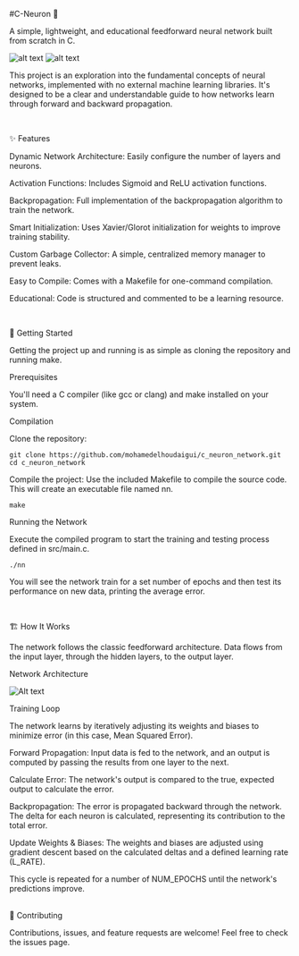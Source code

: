 #C-Neuron 🧠

A simple, lightweight, and educational feedforward neural network built from scratch in C.

![alt text](https://img.shields.io/badge/Language-C-blue.svg)
![alt text](https://img.shields.io/badge/Standard-C11-brightgreen.svg)

This project is an exploration into the fundamental concepts of neural networks, implemented with no external machine learning libraries. It's designed to be a clear and understandable guide to how networks learn through forward and backward propagation.

<br>

✨ Features

Dynamic Network Architecture: Easily configure the number of layers and neurons.

Activation Functions: Includes Sigmoid and ReLU activation functions.

Backpropagation: Full implementation of the backpropagation algorithm to train the network.

Smart Initialization: Uses Xavier/Glorot initialization for weights to improve training stability.

Custom Garbage Collector: A simple, centralized memory manager to prevent leaks.

Easy to Compile: Comes with a Makefile for one-command compilation.

Educational: Code is structured and commented to be a learning resource.

<br>

🔧 Getting Started

Getting the project up and running is as simple as cloning the repository and running make.

Prerequisites

You'll need a C compiler (like gcc or clang) and make installed on your system.

Compilation

Clone the repository:

```
git clone https://github.com/mohamedelhoudaigui/c_neuron_network.git
cd c_neuron_network
```


Compile the project:
Use the included Makefile to compile the source code. This will create an executable file named nn.

```
make
```
Running the Network

Execute the compiled program to start the training and testing process defined in src/main.c.

```
./nn
```

You will see the network train for a set number of epochs and then test its performance on new data, printing the average error.

<br>

🏗️ How It Works

The network follows the classic feedforward architecture. Data flows from the input layer, through the hidden layers, to the output layer.

Network Architecture

![Alt text](https://i0.wp.com/eastgate-software.com/wp-content/uploads/2024/10/fnn-how-it-works.png "Network Architecture Presentation")

Training Loop

The network learns by iteratively adjusting its weights and biases to minimize error (in this case, Mean Squared Error).

Forward Propagation: Input data is fed to the network, and an output is computed by passing the results from one layer to the next.

Calculate Error: The network's output is compared to the true, expected output to calculate the error.

Backpropagation: The error is propagated backward through the network. The delta for each neuron is calculated, representing its contribution to the total error.

Update Weights & Biases: The weights and biases are adjusted using gradient descent based on the calculated deltas and a defined learning rate (L_RATE).

This cycle is repeated for a number of NUM_EPOCHS until the network's predictions improve.

<br>
🤝 Contributing

Contributions, issues, and feature requests are welcome! Feel free to check the issues page.
